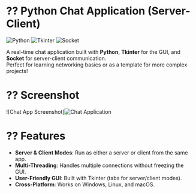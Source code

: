 # ?? Python Chat Application (Server-Client)

![Python](https://img.shields.io/badge/Python-3.8%2B-blue)
![Tkinter](https://img.shields.io/badge/GUI-Tkinter-green)
![Socket](https://img.shields.io/badge/Network-Socket-orange)

A real-time chat application built with **Python**, **Tkinter** for the GUI, and **Socket** for server-client communication.  
Perfect for learning networking basics or as a template for more complex projects!

# ?? Screenshot
![Chat App Screenshot]![Chat Application ](https://github.com/user-attachments/assets/1b6034d4-1a01-4e4b-a96d-1b0872f4fe6f)

# ?? Features
- **Server & Client Modes**: Run as either a server or client from the same app.
- **Multi-Threading**: Handles multiple connections without freezing the GUI.
- **User-Friendly GUI**: Built with Tkinter (tabs for server/client modes).
- **Cross-Platform**: Works on Windows, Linux, and macOS.
